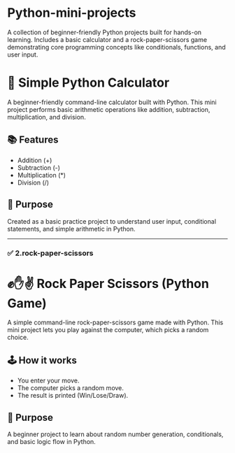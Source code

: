 # Python-mini-projects
 A collection of beginner-friendly Python projects built for hands-on learning. Includes a basic calculator and a rock-paper-scissors game demonstrating core programming concepts like conditionals, functions, and user input.
# 🧮 Simple Python Calculator

A beginner-friendly command-line calculator built with Python. This mini project performs basic arithmetic operations like addition, subtraction, multiplication, and division.

## 📚 Features
- Addition (+)
- Subtraction (-)
- Multiplication (*)
- Division (/)


## 🎯 Purpose
Created as a basic practice project to understand user input, conditional statements, and simple arithmetic in Python.

---

### ✅ 2.rock-paper-scissors

# ✊✋✌️ Rock Paper Scissors (Python Game)

A simple command-line rock-paper-scissors game made with Python. This mini project lets you play against the computer, which picks a random choice.

## 🕹️ How it works
- You enter your move.
- The computer picks a random move.
- The result is printed (Win/Lose/Draw).


## 🎯 Purpose
A beginner project to learn about random number generation, conditionals, and basic logic flow in Python.
